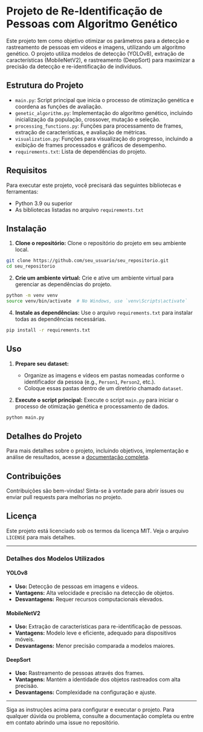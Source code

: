 # Projeto de Re-Identificação de Pessoas com Algoritmo Genético

Este projeto tem como objetivo otimizar os parâmetros para a detecção e rastreamento de pessoas em vídeos e imagens, utilizando um algoritmo genético. O projeto utiliza modelos de detecção (YOLOv8), extração de características (MobileNetV2), e rastreamento (DeepSort) para maximizar a precisão da detecção e re-identificação de indivíduos.

## Estrutura do Projeto

- `main.py`: Script principal que inicia o processo de otimização genética e coordena as funções de avaliação.
- `genetic_algorithm.py`: Implementação do algoritmo genético, incluindo inicialização da população, crossover, mutação e seleção.
- `processing_functions.py`: Funções para processamento de frames, extração de características, e avaliação de métricas.
- `visualization.py`: Funções para visualização do progresso, incluindo a exibição de frames processados e gráficos de desempenho.
- `requirements.txt`: Lista de dependências do projeto.

## Requisitos

Para executar este projeto, você precisará das seguintes bibliotecas e ferramentas:

- Python 3.9 ou superior
- As bibliotecas listadas no arquivo `requirements.txt`

## Instalação

1. **Clone o repositório:** Clone o repositório do projeto em seu ambiente local.
```bash
git clone https://github.com/seu_usuario/seu_repositorio.git
cd seu_repositorio
```
2. **Crie um ambiente virtual:** Crie e ative um ambiente virtual para gerenciar as dependências do projeto.
```bash
python -m venv venv
source venv/bin/activate  # No Windows, use `venv\Scripts\activate`
```

4. **Instale as dependências:** Use o arquivo `requirements.txt` para instalar todas as dependências necessárias.
```bash
pip install -r requirements.txt
```
## Uso

1. **Prepare seu dataset:**
   - Organize as imagens e vídeos em pastas nomeadas conforme o identificador da pessoa (e.g., `Person1`, `Person2`, etc.).
   - Coloque essas pastas dentro de um diretório chamado `dataset`.

2. **Execute o script principal:** Execute o script `main.py` para iniciar o processo de otimização genética e processamento de dados.
```bash
python main.py
```

## Detalhes do Projeto

Para mais detalhes sobre o projeto, incluindo objetivos, implementação e análise de resultados, acesse a [documentação completa](https://melon-basilisk-d0b.notion.site/Projeto-de-Re-Identifica-o-de-Pessoas-com-Algoritmo-Gen-tico-3332a094d6fa4e84bcdddbe4a8ddc0cf).

## Contribuições

Contribuições são bem-vindas! Sinta-se à vontade para abrir issues ou enviar pull requests para melhorias no projeto.

## Licença

Este projeto está licenciado sob os termos da licença MIT. Veja o arquivo `LICENSE` para mais detalhes.

---

### Detalhes dos Modelos Utilizados

#### YOLOv8
- **Uso:** Detecção de pessoas em imagens e vídeos.
- **Vantagens:** Alta velocidade e precisão na detecção de objetos.
- **Desvantagens:** Requer recursos computacionais elevados.

#### MobileNetV2
- **Uso:** Extração de características para re-identificação de pessoas.
- **Vantagens:** Modelo leve e eficiente, adequado para dispositivos móveis.
- **Desvantagens:** Menor precisão comparada a modelos maiores.

#### DeepSort
- **Uso:** Rastreamento de pessoas através dos frames.
- **Vantagens:** Mantém a identidade dos objetos rastreados com alta precisão.
- **Desvantagens:** Complexidade na configuração e ajuste.

---

Siga as instruções acima para configurar e executar o projeto. Para qualquer dúvida ou problema, consulte a documentação completa ou entre em contato abrindo uma issue no repositório.
